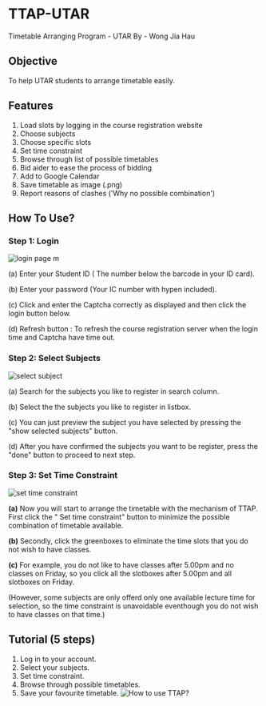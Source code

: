 # TTAP-UTAR
Timetable Arranging Program - UTAR 
By - Wong Jia Hau

## Objective
To help UTAR students to arrange timetable easily.

## Features
1. Load slots by logging in the course registration website
2. Choose subjects
3. Choose specific slots 
4. Set time constraint
5. Browse through list of possible timetables
6. Bid aider to ease the process of bidding 
7. Add to Google Calendar
8. Save timetable as image (.png)
9. Report reasons of clashes ('Why no possible combination')

## How To Use?
### Step 1: Login 

![login page m](https://user-images.githubusercontent.com/29939372/29081570-81a2fe0a-7c95-11e7-8868-3733230d04b9.png)

(a) Enter your Student ID ( The number below the barcode in your ID card).

(b) Enter your password (Your IC number with hypen included).

(c) Click and enter the Captcha correctly as displayed and then click the login button below.

(d) Refresh button : To refresh the course registration server when the login time and Captcha have time out.

### Step 2: Select Subjects

![select subject](https://user-images.githubusercontent.com/29939372/29110855-b21e3c54-7d1a-11e7-8302-2a9bf9d2b470.png)

(a) Search for the subjects you like to register in search column.

(b) Select the the subjects you like to register in listbox. 

(c) You can just preview the subject you have selected by pressing the "show selected subjects" button.

(d) After you have confirmed the subjects you want to be register, press the "done" button to proceed to next step.

### Step 3: Set Time Constraint

![set time constraint](https://user-images.githubusercontent.com/29939372/29140565-7ae628ce-7d7d-11e7-8af0-930f9dbd17ba.png)

**(a)** Now you will start to arrange the timetable with the mechanism of TTAP. First click the " Set time constraint" button to minimize the possible combination of timetable available.

**(b)** Secondly, click the greenboxes to eliminate the time slots that you do not wish to have classes. 

**(c)** For example, you do not like to have classes after 5.00pm and no classes on Friday, so you click all the slotboxes after 5.00pm and all slotboxes on Friday.

(However, some subjects are only offerd only one available lecture time for selection, so the time constraint is unavoidable eventhough you do not wish to have classes on that time.)


## Tutorial (5 steps)
1. Log in to your account. 
2. Select your subjects.
3. Set time constraint.
4. Browse through possible timetables.
5. Save your favourite timetable.
![How to use TTAP?](https://github.com/wongjiahau/TTAP-UTAR/blob/master/TTAP_Tutorial_v2.gif)

